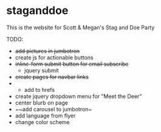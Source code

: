# staganddoe
This is the website for Scott &amp; Megan's Stag and Doe Party

TODO:

- ~~add pictures in jumbotron~~
- create js for actionable buttons
- ~~inline-form submit button for email subscribe~~
  - jquery submit
- ~~create pages for navbar links~~
- - add to hrefs
- create jquery dropdown menu for "Meet the Deer"
- center blurb on page
- ~~add carousel to jumbotron~
- add language from flyer
- change color scheme
